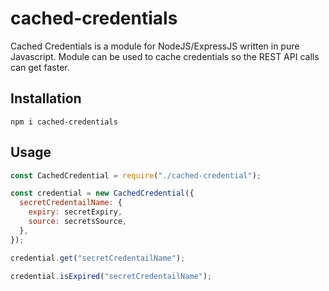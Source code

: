 # cached-credentials

Cached Credentials is a module for NodeJS/ExpressJS written in pure Javascript.
Module can be used to cache credentials so the REST API calls can get faster.

## Installation

```
npm i cached-credentials
```

## Usage

```javascript
const CachedCredential = require("./cached-credential");

const credential = new CachedCredential({
  secretCredentailName: {
    expiry: secretExpiry,
    source: secretsSource,
  },
});

credential.get("secretCredentailName");

credential.isExpired("secretCredentailName");
```

